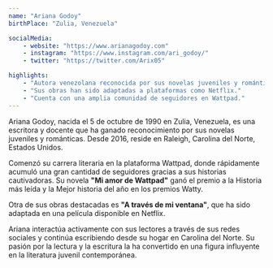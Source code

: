 ```yaml
---
name: "Ariana Godoy"
birthPlace: "Zulia, Venezuela"

socialMedia:
    - website: "https://www.arianagodoy.com"
    - instagram: "https://www.instagram.com/ari_godoy/"
    - twitter: "https://twitter.com/Arix05"

highlights: 
    - "Autora venezolana reconocida por sus novelas juveniles y románticas."
    - "Sus obras han sido adaptadas a plataformas como Netflix."
    - "Cuenta con una amplia comunidad de seguidores en Wattpad."
---
```

Ariana Godoy, nacida el 5 de octubre de 1990 en Zulia, Venezuela, es una escritora y docente que ha ganado reconocimiento por sus novelas juveniles y románticas. Desde 2016, reside en Raleigh, Carolina del Norte, Estados Unidos.

Comenzó su carrera literaria en la plataforma Wattpad, donde rápidamente acumuló una gran cantidad de seguidores gracias a sus historias cautivadoras. Su novela **"Mi amor de Wattpad"** ganó el premio a la Historia más leída y la Mejor historia del año en los premios Watty.

Otra de sus obras destacadas es **"A través de mi ventana"**, que ha sido adaptada en una película disponible en Netflix.

Ariana interactúa activamente con sus lectores a través de sus redes sociales y continúa escribiendo desde su hogar en Carolina del Norte. Su pasión por la lectura y la escritura la ha convertido en una figura influyente en la literatura juvenil contemporánea.
